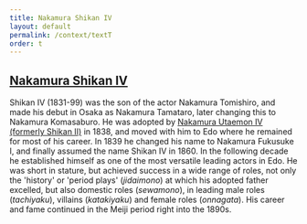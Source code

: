 ```yaml
---
title: Nakamura Shikan IV
layout: default
permalink: /context/textT
order: t
---
```

## [Nakamura Shikan IV](/exhibition/group-21)

Shikan IV (1831-99) was the son of the actor Nakamura Tomishiro, and made his debut in Osaka as Nakamura Tamataro, later changing this to Nakamura Komasaburo. He was adopted by [Nakamura Utaemon IV (formerly Shikan II)](/exhibition/group-20) in 1838, and moved with him to Edo where he remained for most of his career. In 1839 he changed his name to Nakamura Fukusuke I, and finally assumed the name Shikan IV in 1860. In the following decade he established himself as one of the most versatile leading actors in Edo. He was short in stature, but achieved success in a wide range of roles, not only the 'history' or 'period plays' (_jidaimono_) at which his adopted father excelled, but also domestic roles (_sewamono_), in leading male roles (_tachiyaku_), villains (_katakiyaku_) and female roles (_onnagata_). His career and fame continued in the Meiji period right into the 1890s.
